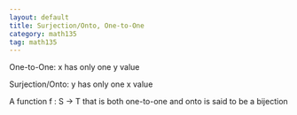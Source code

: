 ```yaml
---
layout: default
title: Surjection/Onto, One-to-One
category: math135
tag: math135
---
```


One-to-One:
x has only one y value

Surjection/Onto:
y has only one x value

A function f : S → T that is both one-to-one and onto is said to be a bijection
